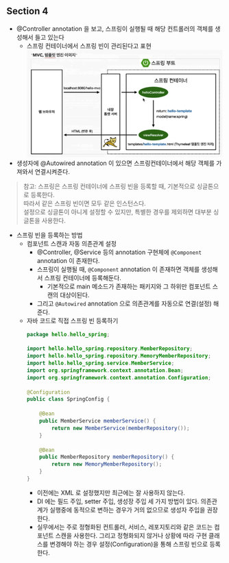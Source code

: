 ## Section 4

- @Controller annotation 을 보고, 스프링이 실행될 때 해당 컨트롤러의 객체를 생성해서 들고 있는다
  - 스프링 컨테이너에서 스프링 빈이 관리된다고 표현
    <img src="./mvc-template-engine.png">
- 생성자에 @Autowired annotation 이 있으면 스프링컨테이너에서 해당 객체를 가져와서 연결시켜준다.
> 참고: 스프링은 스프링 컨테이너에 스프링 빈을 등록할 때, 기본적으로 싱글톤으로 등록한다. <br />
> 따라서 같은 스프링 빈이면 모두 같은 인스턴스다. <br />
> 설정으로 싱글톤이 아니게 설정할 수 있지만, 특별한 경우를 제외하면 대부분 싱글톤을 사용한다.

- 스프링 빈을 등록하는 방법
  - 컴포넌트 스캔과 자동 의존관계 설정 
    - @Controller, @Service 등의 annotation 구현체에 `@Component` annotation 이 존재한다.
    - 스프링이 실행될 때, `@Component` annotation 이 존재하면 객체를 생성해서 스프링 컨테이너에 등록해둔다.
      - 기본적으로 main 메소드가 존재하는 패키지와 그 하위만 컴포넌트 스캔의 대상이된다.
    - 그리고 `@Autowired` annotation 으로 의존관계를 자동으로 연결(설정) 해준다.
  - 자바 코드로 직접 스프링 빈 등록하기
    ```java
    package hello.hello_spring;
    
    import hello.hello_spring.repository.MemberRepository;
    import hello.hello_spring.repository.MemoryMemberRepository;
    import hello.hello_spring.service.MemberService;
    import org.springframework.context.annotation.Bean;
    import org.springframework.context.annotation.Configuration;
    
    @Configuration
    public class SpringConfig {
    
        @Bean
        public MemberService memberService() {
            return new MemberService(memberRepository());
        }
    
        @Bean
        public MemberRepository memberRepository() {
            return new MemoryMemberRepository();
        }
    }
    ```
    - 이전에는 XML 로 설정했지만 최근에는 잘 사용하지 않는다.
    - DI 에는 필드 주입, setter 주입, 생성장 주입 세 가지 방법이 있다. 의존관계가 실행중에 동적으로 변하는 경우가 거의 없으므로 생성자 주입을 권장한다.
    - 실무에서는 주로 정형화된 컨트롤러, 서비스, 레포지토리와 같은 코드는 컴포넌트 스캔을 사용한다. 그리고 정형화되지 않거나 상황에 따라 구현 클래스를 변경해야 하는 경우 설정(Configuration)을 통해 스프링 빈으로 등록한다. 